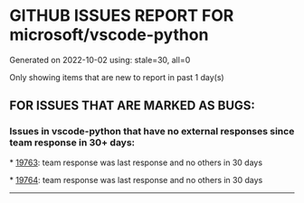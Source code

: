 
# GITHUB ISSUES REPORT FOR microsoft/vscode-python


Generated on 2022-10-02 using: stale=30, all=0


Only showing items that are new to report in past 1 day(s)


## FOR ISSUES THAT ARE MARKED AS BUGS:


### Issues in vscode-python that have no external responses since team response in 30+ days:


\* [19763](https://github.com/microsoft/vscode-python/issues/19763 "Python test file cannot be found"): team response was last response and no others in 30 days

\* [19764](https://github.com/microsoft/vscode-python/issues/19764 "remote-ssh doesn't work for python"): team response was last response and no others in 30 days

---
